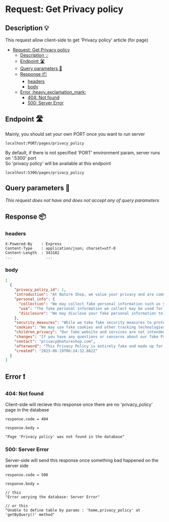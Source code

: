 # Request: Get Privacy policy

## Description :bulb:
This request allow client-side to get 'Privacy policy' article (for page) 
- [Request: Get Privacy policy](#request-get-privacy-policy)
  - [Description :bulb:](#description-bulb)
  - [Endpoint :motorway:](#endpoint-motorway)
  - [Query parameters :pencil:](#query-parameters-pencil)
  - [Response :package:](#response-package)
    - [headers](#headers)
    - [body](#body)
  - [Error :heavy\_exclamation\_mark:](#error-heavy_exclamation_mark)
    - [404: Not found](#404-not-found)
    - [500: Server Error](#500-server-error)

## Endpoint :motorway:
Mainly, you should set your own PORT once you want to run server
```
localhost:PORT/pages/privacy_policy
```
By default, if there is not specified 'PORT' environment param, server runs on ':5300' port    
So 'privacy policy' will be available at this endpoint
```
localhost:5300/pages/privacy_policy
```

## Query parameters :pencil:    
*This request does not have and does not accept any of query parameters*


## Response :package:
### headers
```
X-Powered-By    : Express
Content-Type    : application/json; charset=utf-8
Content-Length  : 343182
...               ...
```

### body
```json
[
  {
    "privacy_policy_id": 1,
    "introduction": "At Nature Shop, we value your privacy and are committed to protecting your personal information. This Privacy Policy explains how we collect, use, and disclose the information you provide while using our website, natureshop.com. Please note that this policy is entirely fake and made up for testing purposes only.",
    "personal_info": {
      "collection": "We may collect fake personal information such as your name, email address, phone number, and mailing address when you voluntarily provide it to us during the fake registration process or when making a fake purchase on our website.",
      "use": "The fake personal information we collect may be used for various purposes, including but not limited to: 1) Sending fake promotional emails about our products and services. 2) Conducting fake market research and analysis to improve our offerings. 3) Processing fake orders and providing fake customer support. 4) Customizing your fake shopping experience and offering personalized recommendations.",
      "disclosure": "We may disclose your fake personal information to third parties in the following situations: 1) Fake service providers: We may share your information with fake third-party service providers who assist us in operating our website and delivering our fake services. 2) Legal requirements: We may disclose your information if required to do so by law or if we believe that such disclosure is necessary to protect our fake rights or comply with a legal process."
    },
    "security_measures": "While we take fake security measures to protect your fake personal information, please note that no method of transmission over the internet or electronic storage is 100% secure. We cannot guarantee the absolute security of your fake information.",
    "cookies": "We may use fake cookies and other tracking technologies to enhance your fake experience on our website. These technologies allow us to fake track your activities and preferences, such as fake pages visited and fake products viewed, to provide you with relevant content and improve our services.",
    "children_privacy": "Our fake website and services are not intended for children under the age of 13. We do not knowingly collect fake personal information from children. If you believe that we have fake information from a child, please contact us immediately.We may update our fake Privacy Policy from time to time. Any changes will be fake and made up. We encourage you to review this page periodically to stay informed about our fake practices.",
    "changes": "If you have any questions or concerns about our fake Privacy Policy, please contact us at privacy@natureshop.com.",
    "contact": "privacy@natureshop.com",
    "afterword": "This Privacy Policy is entirely fake and made up for testing purposes only. It has no legal validity or applicability.",
    "created": "2023-06-19T06:24:32.862Z"
  }
]
```
## Error :heavy_exclamation_mark:
### 404: Not found
Client-side will recieve this response once there are no 'privacy_policy' page in the database
```
response.code = 404
```
```
response.body =

"Page 'Privacy policy' was not found in the database"
```
### 500: Server Error
Server-side will send this response once something bad happened on the server side
```
response.code = 500
```
```
response.body =

// this
"Error uerying the database: Server Error"

// or this
"Unable to define table by params : 'home,privacy_policy' at 'getByQuery()' method"
```
